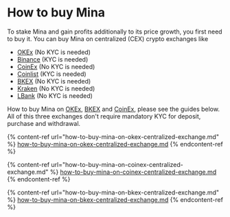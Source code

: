 # How to buy Mina

To stake Mina and gain profits additionally to its price growth, you first need to buy it. You can buy Mina on centralized (CEX) crypto exchanges like

* [OKEx](https://www.okex.com/join/2995542) (No KYC is needed)
* [Binance](https://www.binance.com/en) (KYC is needed)
* [CoinEx](https://www.coinex.com/register?refer\_code=dxskr) (No KYC is needed)
* [Coinlist](https://coinlist.co) (KYC is needed)
* [BKEX](https://www.bkex.com/register/TIUUYZG8) (No KYC is needed)
* [Kraken](https://www.kraken.com) (No KYC is needed)
* [LBank](https://www.lbank.info/invitevip?icode=DCLX\&lange=en-US) (No KYC is needed)

How to buy Mina on [OKEx](https://www.okex.com/join/2995542), [BKEX](https://www.bkex.com/register/TIUUYZG8) and [CoinEx](https://www.coinex.com/register?refer\_code=dxskr), please see the guides below. All of this three exchanges don't require mandatory KYC for deposit, purchase and withdrawal.

{% content-ref url="how-to-buy-mina-on-okex-centralized-exchange.md" %}
[how-to-buy-mina-on-okex-centralized-exchange.md](how-to-buy-mina-on-okex-centralized-exchange.md)
{% endcontent-ref %}

{% content-ref url="how-to-buy-mina-on-coinex-centralized-exchange.md" %}
[how-to-buy-mina-on-coinex-centralized-exchange.md](how-to-buy-mina-on-coinex-centralized-exchange.md)
{% endcontent-ref %}

{% content-ref url="how-to-buy-mina-on-bkex-centralized-exchange.md" %}
[how-to-buy-mina-on-bkex-centralized-exchange.md](how-to-buy-mina-on-bkex-centralized-exchange.md)
{% endcontent-ref %}
